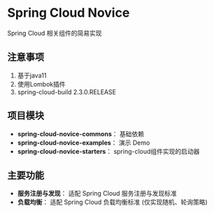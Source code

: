 # Spring Cloud Novice
Spring Cloud 相关组件的简易实现

## 注意事项
1. 基于java11
2. 使用Lombok插件
3. spring-cloud-build 2.3.0.RELEASE

## 项目模块
* **spring-cloud-novice-commons**： 基础依赖
* **spring-cloud-novice-examples**： 演示 Demo
* **spring-cloud-novice-starters**： spring-cloud组件实现的启动器

## 主要功能
* **服务注册与发现**： 适配 Spring Cloud 服务注册与发现标准
* **负载均衡**： 适配 Spring Cloud 负载均衡标准 (仅实现随机、轮询策略)
